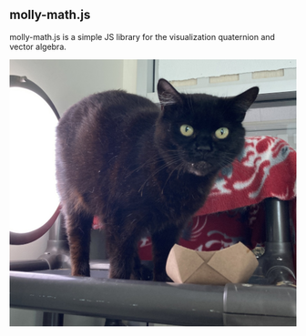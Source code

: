 molly-math.js
--
molly-math.js is a simple JS library for the visualization quaternion and vector algebra.

![Molly](img/molly.jpeg)
